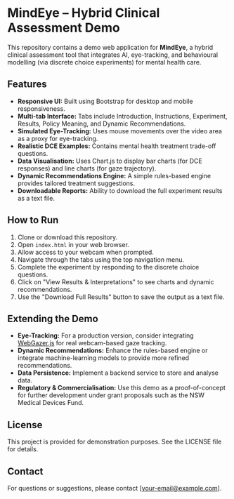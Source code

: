 # MindEye – Hybrid Clinical Assessment Demo

This repository contains a demo web application for **MindEye**, a hybrid clinical assessment tool that integrates AI, eye-tracking, and behavioural modelling (via discrete choice experiments) for mental health care.

## Features
- **Responsive UI:** Built using Bootstrap for desktop and mobile responsiveness.
- **Multi-tab Interface:** Tabs include Introduction, Instructions, Experiment, Results, Policy Meaning, and Dynamic Recommendations.
- **Simulated Eye-Tracking:** Uses mouse movements over the video area as a proxy for eye-tracking.
- **Realistic DCE Examples:** Contains mental health treatment trade-off questions.
- **Data Visualisation:** Uses Chart.js to display bar charts (for DCE responses) and line charts (for gaze trajectory).
- **Dynamic Recommendations Engine:** A simple rules-based engine provides tailored treatment suggestions.
- **Downloadable Reports:** Ability to download the full experiment results as a text file.

## How to Run
1. Clone or download this repository.
2. Open `index.html` in your web browser.
3. Allow access to your webcam when prompted.
4. Navigate through the tabs using the top navigation menu.
5. Complete the experiment by responding to the discrete choice questions.
6. Click on "View Results & Interpretations" to see charts and dynamic recommendations.
7. Use the "Download Full Results" button to save the output as a text file.

## Extending the Demo
- **Eye-Tracking:** For a production version, consider integrating [WebGazer.js](https://webgazer.cs.brown.edu/) for real webcam-based gaze tracking.
- **Dynamic Recommendations:** Enhance the rules-based engine or integrate machine-learning models to provide more refined recommendations.
- **Data Persistence:** Implement a backend service to store and analyse data.
- **Regulatory & Commercialisation:** Use this demo as a proof-of-concept for further development under grant proposals such as the NSW Medical Devices Fund.

## License
This project is provided for demonstration purposes. See the LICENSE file for details.

## Contact
For questions or suggestions, please contact [your-email@example.com].
